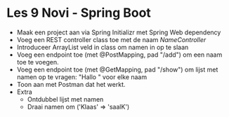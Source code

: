 # Les 9 Novi - Spring Boot
- Maak een project aan via Spring Initializr met Spring Web dependency
- Voeg een REST controller class toe met de naam *NameController*
- Introduceer ArrayList veld in class om namen in op te slaan
- Voeg een endpoint toe (met @PostMapping, pad "/add") om een naam toe te voegen.
- Voeg een endpoint toe (met @GetMapping, pad "/show") om lijst met namen op te vragen: "Hallo <naam>" voor elke naam
- Toon aan met Postman dat het werkt.
- Extra
  - Ontdubbel lijst met namen
  - Draai namen om ('Klaas' => 'saalK')
